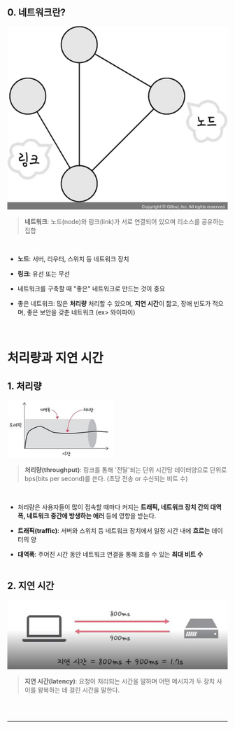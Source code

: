 ## 0. 네트워크란?
![network basic img](../../img/network_basic.png)

> **네트워크**: 노드(node)와 링크(link)가 서로 연결되어 있으며 리소스를 공유하는 집합

<br>

- **노드**: 서버, 리우터, 스위치 등 네트워크 장치<br>

- **링크**: 유선 또는 무선
- 네트워크를 구축할 때 "좋은" 네트워크로 만드는 것이 중요
- 좋은 네트워크: 많은 **처리량** 처리할 수 있으며, **지연 시간**이 짧고, 장애 빈도가 적으며, 좋은 보안을 갖춘 네트워크 (ex> 와이파이)
<br><br><br>

# 처리량과 지연 시간

## 1. 처리량
![throughput img](../../img/throughput.png)

> **처리량(throughput)**: 링크를 통해 '전달'되는 단위 시간당 데이터양으로 단위로 bps(bits per second)를 쓴다. (초당 전송 or 수신되는 비트 수)

<br>

- 처리량은 사용자들이 많이 접속할 때마다 커지는 **트래픽, 네트워크 장치 간의 대역폭, 네트워크 중간에 방생하는 에러** 등에 영향을 받는다.<br>

- **트래픽(traffic)**: 서버와 스위치 등 네트워크 장치에서 일정 시간 내에 **흐르는** 데이터의 양
- **대역폭**: 주어진 시간 동안 네트워크 연결을 통해 흐를 수 있는 **최대 비트 수**
<br><br>

## 2. 지연 시간
![latency img](../../img/latency.png)

> **지연 시간(latency)**: 요청이 처리되는 시간을 말하며 어떤 메시지가 두 장치 사이를 왕복하는 데 걸린 시간을 말한다.

<br><br>

---
